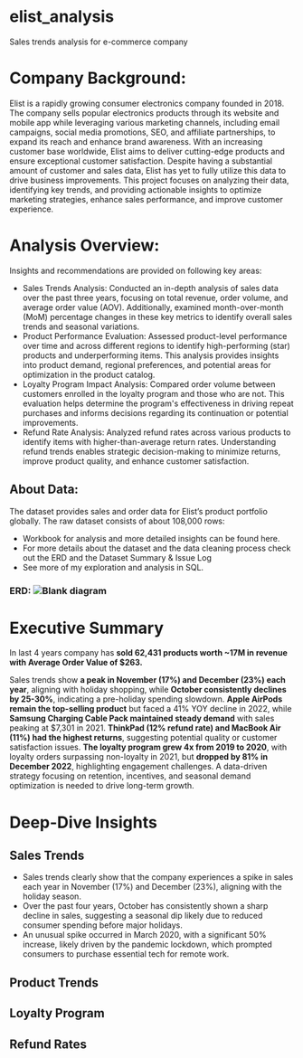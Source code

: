 # elist_analysis
Sales trends analysis for e-commerce company

# Company Background:
Elist is a rapidly growing consumer electronics company founded in 2018. The company sells popular electronics products through its website and mobile app while leveraging various marketing channels, including email campaigns, social media promotions, SEO, and affiliate partnerships, to expand its reach and enhance brand awareness. With an increasing customer base worldwide, Elist aims to deliver cutting-edge products and ensure exceptional customer satisfaction. Despite having a substantial amount of customer and sales data, Elist has yet to fully utilize this data to drive business improvements. This project focuses on analyzing their data, identifying key trends, and providing actionable insights to optimize marketing strategies, enhance sales performance, and improve customer experience.

# Analysis Overview:
Insights and recommendations are provided on following key areas:
*	Sales Trends Analysis: Conducted an in-depth analysis of sales data over the past three years, focusing on total revenue, order volume, and average order value (AOV). Additionally, examined month-over-month (MoM) percentage changes in these key metrics to identify overall sales trends and seasonal variations.
*	Product Performance Evaluation: Assessed product-level performance over time and across different regions to identify high-performing (star) products and underperforming items. This analysis provides insights into product demand, regional preferences, and potential areas for optimization in the product catalog.
*	Loyalty Program Impact Analysis: Compared order volume between customers enrolled in the loyalty program and those who are not. This evaluation helps determine the program's effectiveness in driving repeat purchases and informs decisions regarding its continuation or potential improvements.
*	Refund Rate Analysis: Analyzed refund rates across various products to identify items with higher-than-average return rates. Understanding refund trends enables strategic decision-making to minimize returns, improve product quality, and enhance customer satisfaction. 

## About Data:
The dataset provides sales and order data for Elist’s product portfolio globally. The raw dataset consists of about 108,000 rows:
*	Workbook for analysis and more detailed insights can be found here.
*	For more details about the dataset and the data cleaning process check out the ERD and the Dataset Summary & Issue Log
*	See more of my exploration and analysis in SQL.
### ERD: ![Blank diagram](https://github.com/user-attachments/assets/f4eae69e-4069-4b2c-bd71-e2825727e49f)

# Executive Summary
In last 4 years company has **sold 62,431 products worth ~17M in revenue with Average Order Value of $263.**

Sales trends show **a peak in November (17%) and December (23%) each year**, aligning with holiday shopping, while **October consistently declines by 25-30%**, indicating a pre-holiday spending slowdown. 
**Apple AirPods remain the top-selling product** but faced a 41% YOY decline in 2022, while **Samsung Charging Cable Pack maintained steady demand** with sales peaking at $7,301 in 2021. **ThinkPad (12% refund rate) and MacBook Air (11%) had the highest returns**, suggesting potential quality or customer satisfaction issues.
**The loyalty program grew 4x from 2019 to 2020**, with loyalty orders surpassing non-loyalty in 2021, but **dropped by 81% in December 2022**, highlighting engagement challenges. A data-driven strategy focusing on retention, incentives, and seasonal demand optimization is needed to drive long-term growth.



# Deep-Dive Insights
## Sales Trends

* Sales trends clearly show that the company experiences a spike in sales each year in November (17%) and December (23%), aligning with the holiday season.
* Over the past four years, October has consistently shown a sharp decline in sales, suggesting a seasonal dip likely due to reduced consumer spending before major holidays.
* An unusual spike occurred in March 2020, with a significant 50% increase, likely driven by the pandemic lockdown, which prompted consumers to purchase essential tech for remote work.
  
## Product Trends
## Loyalty Program
## Refund Rates
